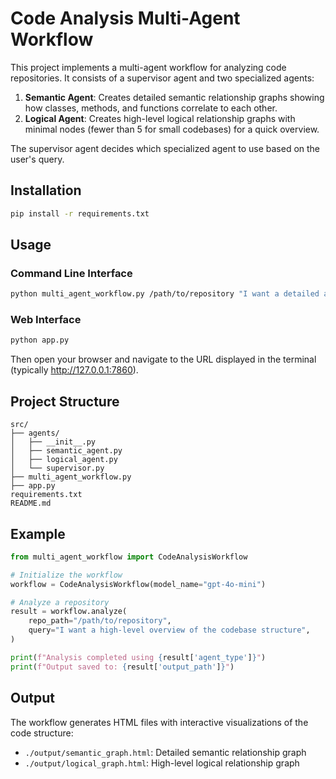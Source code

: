 # Code Analysis Multi-Agent Workflow

This project implements a multi-agent workflow for analyzing code repositories. It consists of a supervisor agent and two specialized agents:

1. **Semantic Agent**: Creates detailed semantic relationship graphs showing how classes, methods, and functions correlate to each other.
2. **Logical Agent**: Creates high-level logical relationship graphs with minimal nodes (fewer than 5 for small codebases) for a quick overview.

The supervisor agent decides which specialized agent to use based on the user's query.

## Installation

```bash
pip install -r requirements.txt
```

## Usage

### Command Line Interface

```bash
python multi_agent_workflow.py /path/to/repository "I want a detailed analysis of the code structure"
```

### Web Interface

```bash
python app.py
```

Then open your browser and navigate to the URL displayed in the terminal (typically http://127.0.0.1:7860).

## Project Structure

```
src/
├── agents/
│   ├── __init__.py
│   ├── semantic_agent.py
│   ├── logical_agent.py
│   └── supervisor.py
├── multi_agent_workflow.py
├── app.py
requirements.txt
README.md
```

## Example

```python
from multi_agent_workflow import CodeAnalysisWorkflow

# Initialize the workflow
workflow = CodeAnalysisWorkflow(model_name="gpt-4o-mini")

# Analyze a repository
result = workflow.analyze(
    repo_path="/path/to/repository",
    query="I want a high-level overview of the codebase structure",
)

print(f"Analysis completed using {result['agent_type']}")
print(f"Output saved to: {result['output_path']}")
```

## Output

The workflow generates HTML files with interactive visualizations of the code structure:

- `./output/semantic_graph.html`: Detailed semantic relationship graph
- `./output/logical_graph.html`: High-level logical relationship graph

